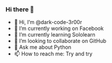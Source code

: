 ### Hi there 👋

<!--
**dark-code-3r00r/dark-code-3r00r** is a ✨ _special_ ✨ repository because its `README.md` (this file) appears on your GitHub profile.

Here are some ideas to get you started:

- 🔭 I’m currently working on ...
- 🌱 I’m currently learning ...
- 👯 I’m looking to collaborate on ...
- 🤔 I’m looking for help with ...
- 💬 Ask me about ...
- 📫 How to reach me: ...
- 😄 Pronouns: ...
- ⚡ Fun fact: ...
-->

- 👋 Hi, I’m @dark-code-3r00r
- 🔭 I’m currently working on Facebook
- 🌱 I’m currently learning Sololearn
- 👯 I’m looking to collaborate on GitHub
- 💬 Ask me about Python
- 📫 How to reach me: Try and try


